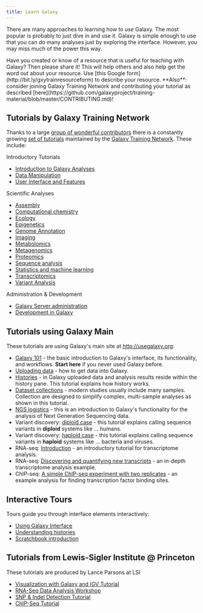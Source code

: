```yaml
---
title: Learn Galaxy
---
```

There are many approaches to learning how to *use* Galaxy. The most popular is probably to just dive in and use it. Galaxy is simple enough to use that you can do many analyses just by exploring the interface. However, you may miss much of the power this way.

<div class="alert alert-success" role="alert">Have you created or know of a resource that is useful for teaching with Galaxy? Then please share it! This will help others and also help get the word out about your resource. Use [this Google form](http://bit.ly/gxytrainresourceform) to describe your resource. **Also**: consider joining Galaxy Training Network and contributing your tutorial as described [here](https://github.com/galaxyproject/training-material/blob/master/CONTRIBUTING.md)!
</div>

## Tutorials by Galaxy Training Network

Thanks to a large [group of wonderful contributors](https://github.com/galaxyproject/training-material/graphs/contributors) there is a constantly growing [set of tutorials](https://training.galaxyproject.org/) maintained by the [Galaxy Training Network](https://training.galaxyproject.org/). These include:

Introductory Tutorials

- [Introduction to Galaxy Analyses](https://training.galaxyproject.org/training-material/topics/introduction)
- [Data Manipulation](https://training.galaxyproject.org/training-material/topics/galaxy-data-manipulation)
- [User Interface and Features](https://training.galaxyproject.org/training-material/topics/galaxy-ui)

Scientific Analyses

- [Assembly](https://training.galaxyproject.org/training-material/topics/assembly)
- [Computational chemistry](https://training.galaxyproject.org/training-material/topics/computational-chemistry)
- [Ecology](https://training.galaxyproject.org/training-material/topics/ecology)
- [Epigenetics](https://training.galaxyproject.org/training-material/topics/epigenetics)
- [Genome Annotation](https://training.galaxyproject.org/training-material/topics/genome-annotation)
- [Imaging](https://training.galaxyproject.org/training-material/topics/imaging)
- [Metabolomics](https://training.galaxyproject.org/training-material/topics/metabolomics)
- [Metagenomics](https://training.galaxyproject.org/training-material/topics/metagenomics)
- [Proteomics](https://training.galaxyproject.org/training-material/topics/proteomics)
- [Sequence analysis](https://training.galaxyproject.org/training-material/topics/sequence-analysis)
- [Statistics and machine learning](https://training.galaxyproject.org/training-material/topics/statistics)
- [Transcriptomics](https://training.galaxyproject.org/training-material/topics/transcriptomics)
- [Variant Analysis](https://training.galaxyproject.org/training-material/topics/variant-analysis)

Administration & Development

- [Galaxy Server administration](https://training.galaxyproject.org/training-material/topics/admin)
- [Development in Galaxy](https://training.galaxyproject.org/training-material/topics/dev)

## Tutorials using Galaxy Main

These tutorials are using Galaxy's main site at http://usegalaxy.org:

 - [Galaxy 101](/tutorials/g101) - the basic introduction to Galaxy's interface, its functionality, and workflows. **Start here** if you never used Galaxy before.
 - [Uploading data](/tutorials/upload) - how to get data into Galaxy.
 - [Histories](/tutorials/histories) - in Galaxy uploaded data and analysis results reside within the history pane. This tutorial explains how history works.
 - [Dataset collections](/tutorials/collections) - modern studies usually include many samples. Collection are designed to simplify complex, multi-sample analyses as shown in this tutorial.
 - [NGS logistics](/tutorials/ngs) - this is an introduction to Galaxy's functionality for the analysis of Next Generation Sequencing data.
 - Variant discovery: [diploid case](/tutorials/var_dip) - this tutorial explains calling sequence variants in **diploid** systems like ... humans.
 - Variant discovery: [haploid case](/tutorials/var_hap) - this tutorial explains calling sequence variants in **haploid** systems like ... bacteria and viruses.
 - RNA-seq: [Introduction](/tutorials/rb_rnaseq) - an introductory tutorial for transcriptome analysis.
 - RNA-seq: [Discovering and quantifying new transcripts](/tutorials/nt_rnaseq) - an in-depth transcriptome analysis example.
 - ChIP-seq: [A simple ChIP-seq experiment with two replicates](/tutorials/chip) - an example analysis for finding transcription factor binding sites.

## Interactive Tours

Tours guide you through interface elements interactively:

 - [Using Galaxy Interface](https://usegalaxy.org/tours/core.galaxy_ui)
 - [Understanding histories](https://usegalaxy.org/tours/core.history)
 - [Scratchbook introduction](https://usegalaxy.org/tours/core.scratchbook)

## Tutorials from Lewis-Sigler Institute @ Princeton

These tutorials are produced by Lance Parsons at LSI

 - [Visualization with Galaxy and IGV Tutorial](http://bit.ly/10TFBcy)
 - [RNA-Seq Data Analysis Workshop](http://bit.ly/11Qvnwh)
 - [SNP & Indel Detection Tutorial](http://bit.ly/10mulcT)
 - [ChIP-Seq Tutorial](http://bit.ly/13fLyT1)
